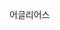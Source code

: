 어글리어스

<!---
uglyus-nunu/uglyus-nunu is a ✨ special ✨ repository because its `README.md` (this file) appears on your GitHub profile.
You can click the Preview link to take a look at your changes.
--->
